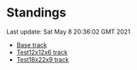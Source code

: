 # Standings

Last update: Sat May  8 20:36:02 GMT 2021

* [Base track](comps/Base/2021-05-08/standings.md)
* [Test12x12x6 track](comps/Test12x12x6/2021-05-08/standings.md)
* [Test18x22x9 track](comps/Test18x22x9/2021-05-08/standings.md)
